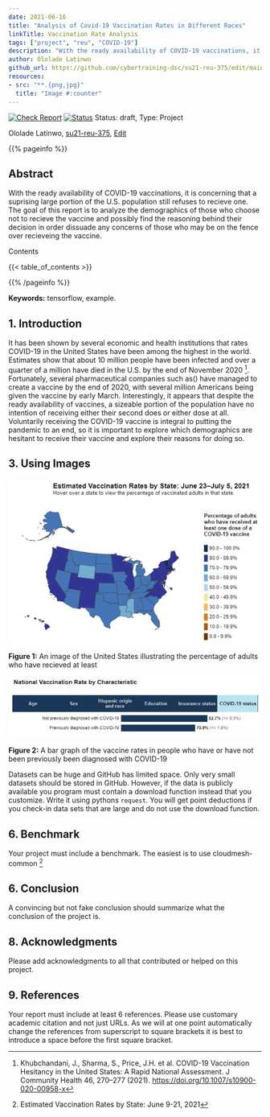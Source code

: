 ```yaml
---
date: 2021-06-16
title: "Analysis of Covid-19 Vaccination Rates in Different Races"
linkTitle: Vaccination Rate Analysis
tags: ["project", "reu", "COVID-19"]
description: "With the ready availability of COVID-19 vaccinations, it is concerning that a suprising large portion of the U.S. population still refuses to recieve one. The goal of this report is to analyze the demographics of those who choose not to recieve the vaccine and possibly find the reasoning behind their decision in order dissuade any concerns of those who may be on the fence over recieveing the vaccine."
author: Ololade Latinwo
github_url: https://github.com/cybertraining-dsc/su21-reu-375/edit/main/project/index.md
resources:
- src: "**.{png,jpg}"
  title: "Image #:counter"
---
```


[![Check Report](https://github.com/cybertraining-dsc/su21-reu-375/workflows/Check%20Report/badge.svg)](https://github.com/cybertraining-dsc/su21-reu-375/actions)
[![Status](https://github.com/cybertraining-dsc/su21-reu-375/workflows/Status/badge.svg)](https://github.com/cybertraining-dsc/su21-reu-375/actions)
Status: draft, Type: Project


Ololade Latinwo, [su21-reu-375](https://github.com/cybertraining-dsc/su21-reu-375), [Edit](https://github.com/cybertraining-dsc/su21-reu-375/blob/main/project/index.md)

{{% pageinfo %}}

## Abstract

With the ready availability of COVID-19 vaccinations, it is concerning that a suprising large portion of the U.S. population still refuses to recieve one. The goal of this report is to analyze the demographics of those who choose not to recieve the vaccine and possibly find the reasoning behind their decision in order dissuade any concerns of those who may be on the fence over recieveing the vaccine.


Contents

{{< table_of_contents >}}

{{% /pageinfo %}}

**Keywords:** tensorflow, example. 

## 1. Introduction

It has been shown by several economic and health institutions that rates COVID-19 in the United States have been among the highest in the world. Estimates show that about 10 million people have been infected and over a quarter of a million have died in the U.S. by the end of November 2020 [^1]. Fortunately, several pharmaceutical companies such as() have managed to create a vaccine by the end of 2020, with several million Americans being given the vaccine by early March. Interestingly, it appears that despite the ready availability of vaccines, a sizeable portion of the population have no intention of receiving either their second does or either dose at all. Voluntarily receiving the COVID-19 vaccine is integral to putting the pandemic to an end, so it is important to explore which demographics are hesitant to receive their vaccine and explore their reasons for doing so. 

## 3. Using Images

![Figure 1](https://github.com/cybertraining-dsc/su21-reu-375/blob/f39fe3add9f61a004200919377d9da3cd16ad107/USA%20Vaccine%20.jpg)

**Figure 1:** An image of the United States illustrating the percentage of adults who have recieved at least 

![Figure 2](https://github.com/cybertraining-dsc/su21-reu-375/blob/712ba63373edc302e27b1a492d8a3b5b9fa48465/Vaccine%20Rate%20by%20COVID%20Status.jpg)

**Figure 2:** A bar graph of the vaccine rates in people who have or have not been previously been diagnosed with COVID-19

Datasets can be huge and GitHub has limited space. Only very small datasets should be stored in GitHub.
However, if the data is publicly available you program must contain a download function instead that you customize.
Write it using pythons `request`. You will get point deductions if you check-in data sets that are large and do not use
the download function.

## 6. Benchmark

Your project must include a benchmark. The easiest is to use cloudmesh-common [^2]
 
## 6. Conclusion

A convincing but not fake conclusion should summarize what the conclusion of the project is.

## 8. Acknowledgments

Please add acknowledgments to all that contributed or helped on this project.
## 9. References

Your report must include at least 6 references. Please use customary academic citation and not just URLs. As we will at 
one point automatically change the references from superscript to square brackets it is best to introduce a space before 
the first square bracket.

[^1]: Khubchandani, J., Sharma, S., Price, J.H. et al. 
      COVID-19 Vaccination Hesitancy in the United States: A Rapid National Assessment. 
      J Community Health 46, 270–277 (2021). 
      https://doi.org/10.1007/s10900-020-00958-x


[^2]: Estimated Vaccination Rates by State: June 9-21, 2021
      
